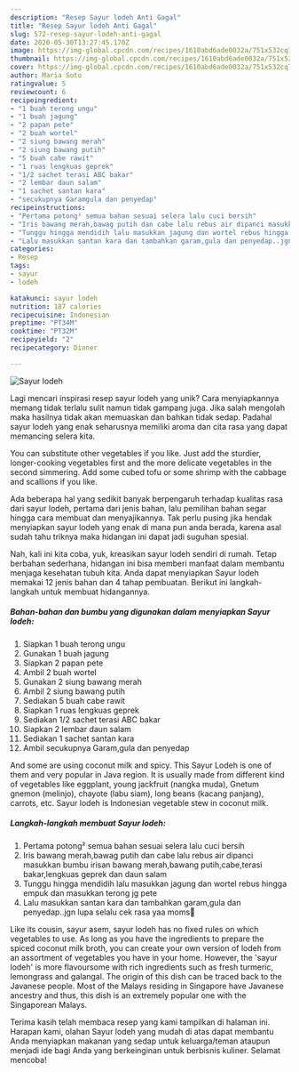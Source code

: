 ```yaml
---
description: "Resep Sayur lodeh Anti Gagal"
title: "Resep Sayur lodeh Anti Gagal"
slug: 572-resep-sayur-lodeh-anti-gagal
date: 2020-05-30T13:27:45.170Z
image: https://img-global.cpcdn.com/recipes/1610abd6ade0032a/751x532cq70/sayur-lodeh-foto-resep-utama.jpg
thumbnail: https://img-global.cpcdn.com/recipes/1610abd6ade0032a/751x532cq70/sayur-lodeh-foto-resep-utama.jpg
cover: https://img-global.cpcdn.com/recipes/1610abd6ade0032a/751x532cq70/sayur-lodeh-foto-resep-utama.jpg
author: Maria Soto
ratingvalue: 5
reviewcount: 6
recipeingredient:
- "1 buah terong ungu"
- "1 buah jagung"
- "2 papan pete"
- "2 buah wortel"
- "2 siung bawang merah"
- "2 siung bawang putih"
- "5 buah cabe rawit"
- "1 ruas lengkuas geprek"
- "1/2 sachet terasi ABC bakar"
- "2 lembar daun salam"
- "1 sachet santan kara"
- "secukupnya Garamgula dan penyedap"
recipeinstructions:
- "Pertama potong² semua bahan sesuai selera lalu cuci bersih"
- "Iris bawang merah,bawag putih dan cabe lalu rebus air dipanci masukkan bumbu irisan bawang merah,bawang putih,cabe,terasi bakar,lengkuas geprek dan daun salam"
- "Tunggu hingga mendidih lalu masukkan jagung dan wortel rebus hingga empuk dan masukkan terong jg pete"
- "Lalu masukkan santan kara dan tambahkan garam,gula dan penyedap..jgn lupa selalu cek rasa yaa moms🤗"
categories:
- Resep
tags:
- sayur
- lodeh

katakunci: sayur lodeh 
nutrition: 187 calories
recipecuisine: Indonesian
preptime: "PT34M"
cooktime: "PT32M"
recipeyield: "2"
recipecategory: Dinner

---
```



![Sayur lodeh](https://img-global.cpcdn.com/recipes/1610abd6ade0032a/751x532cq70/sayur-lodeh-foto-resep-utama.jpg)

Lagi mencari inspirasi resep sayur lodeh yang unik? Cara menyiapkannya memang tidak terlalu sulit namun tidak gampang juga. Jika salah mengolah maka hasilnya tidak akan memuaskan dan bahkan tidak sedap. Padahal sayur lodeh yang enak seharusnya memiliki aroma dan cita rasa yang dapat memancing selera kita.

You can substitute other vegetables if you like. Just add the sturdier, longer-cooking vegetables first and the more delicate vegetables in the second simmering. Add some cubed tofu or some shrimp with the cabbage and scallions if you like.

Ada beberapa hal yang sedikit banyak berpengaruh terhadap kualitas rasa dari sayur lodeh, pertama dari jenis bahan, lalu pemilihan bahan segar hingga cara membuat dan menyajikannya. Tak perlu pusing jika hendak menyiapkan sayur lodeh yang enak di mana pun anda berada, karena asal sudah tahu triknya maka hidangan ini dapat jadi suguhan spesial.


Nah, kali ini kita coba, yuk, kreasikan sayur lodeh sendiri di rumah. Tetap berbahan sederhana, hidangan ini bisa memberi manfaat dalam membantu menjaga kesehatan tubuh kita. Anda dapat menyiapkan Sayur lodeh memakai 12 jenis bahan dan 4 tahap pembuatan. Berikut ini langkah-langkah untuk membuat hidangannya.

<!--inarticleads1-->

##### Bahan-bahan dan bumbu yang digunakan dalam menyiapkan Sayur lodeh:

1. Siapkan 1 buah terong ungu
1. Gunakan 1 buah jagung
1. Siapkan 2 papan pete
1. Ambil 2 buah wortel
1. Gunakan 2 siung bawang merah
1. Ambil 2 siung bawang putih
1. Sediakan 5 buah cabe rawit
1. Siapkan 1 ruas lengkuas geprek
1. Sediakan 1/2 sachet terasi ABC bakar
1. Siapkan 2 lembar daun salam
1. Sediakan 1 sachet santan kara
1. Ambil secukupnya Garam,gula dan penyedap


And some are using coconut milk and spicy. This Sayur Lodeh is one of them and very popular in Java region. It is usually made from different kind of vegetables like eggplant, young jackfruit (nangka muda), Gnetum gnemon (melinjo), chayote (labu siam), long beans (kacang panjang), carrots, etc. Sayur lodeh is Indonesian vegetable stew in coconut milk. 

<!--inarticleads2-->

##### Langkah-langkah membuat Sayur lodeh:

1. Pertama potong² semua bahan sesuai selera lalu cuci bersih
1. Iris bawang merah,bawag putih dan cabe lalu rebus air dipanci masukkan bumbu irisan bawang merah,bawang putih,cabe,terasi bakar,lengkuas geprek dan daun salam
1. Tunggu hingga mendidih lalu masukkan jagung dan wortel rebus hingga empuk dan masukkan terong jg pete
1. Lalu masukkan santan kara dan tambahkan garam,gula dan penyedap..jgn lupa selalu cek rasa yaa moms🤗


Like its cousin, sayur asem, sayur lodeh has no fixed rules on which vegetables to use. As long as you have the ingredients to prepare the spiced coconut milk broth, you can create your own version of lodeh from an assortment of vegetables you have in your home. However, the &#39;sayur lodeh&#39; is more flavoursome with rich ingredients such as fresh turmeric, lemongrass and galangal. The origin of this dish can be traced back to the Javanese people. Most of the Malays residing in Singapore have Javanese ancestry and thus, this dish is an extremely popular one with the Singaporean Malays. 

Terima kasih telah membaca resep yang kami tampilkan di halaman ini. Harapan kami, olahan Sayur lodeh yang mudah di atas dapat membantu Anda menyiapkan makanan yang sedap untuk keluarga/teman ataupun menjadi ide bagi Anda yang berkeinginan untuk berbisnis kuliner. Selamat mencoba!

